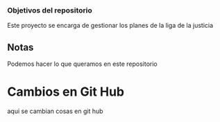 ### Objetivos del repositorio

Este proyecto se encarga de gestionar los planes de la liga de la justicia

## Notas

Podemos hacer lo que queramos en este repositorio

# Cambios en Git Hub

aqui se cambian cosas en git hub
